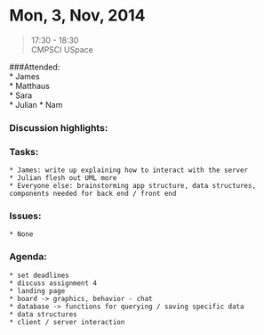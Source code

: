 # Mon, 3, Nov, 2014  
> 17:30 - 18:30  
> CMPSCI USpace  

###Attended:  
	* James  
	* Matthaus  
	* Sara  
	* Julian 
	* Nam  

### Discussion highlights:  

### Tasks:  
	* James: write up explaining how to interact with the server
	* Julian flesh out UML more
	* Everyone else: brainstorming app structure, data structures, components needed for back end / front end  
	
### Issues:  
	* None  

### Agenda:  
	* set deadlines
	* discuss assignment 4
	* landing page
	* board -> graphics, behavior - chat
	* database -> functions for querying / saving specific data
	* data structures
	* client / server interaction